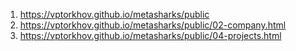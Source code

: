 1. https://vptorkhov.github.io/metasharks/public
2. https://vptorkhov.github.io/metasharks/public/02-company.html
3. https://vptorkhov.github.io/metasharks/public/04-projects.html